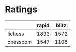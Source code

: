 # Ratings

|          | rapid | blitz |
|----------|-------|-------|
| lichess  | 1893 | 1572 |
| chesscom | 1547 | 1106 |
